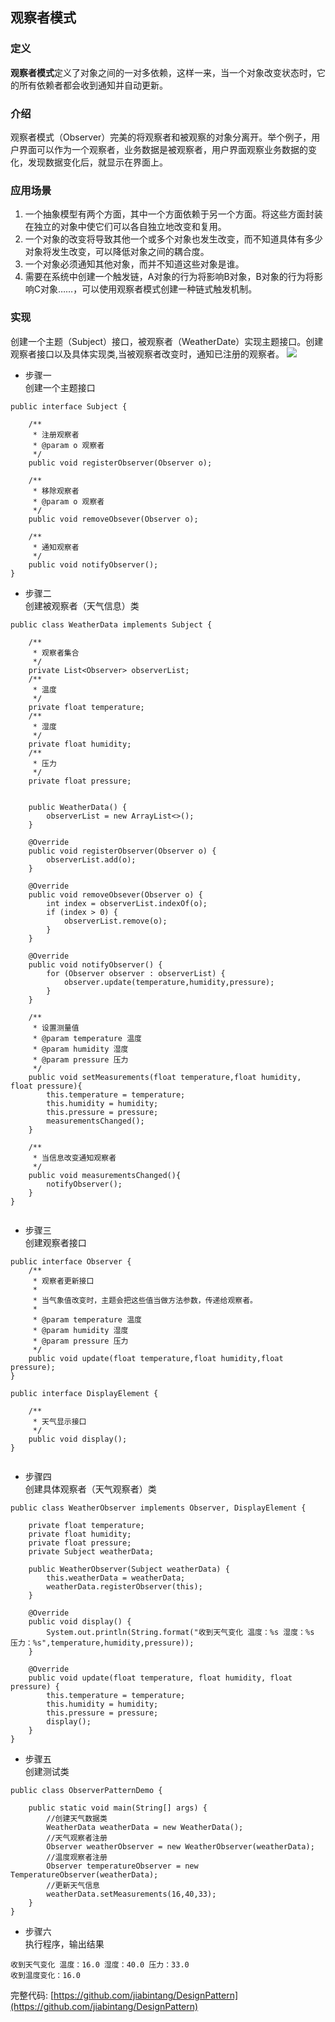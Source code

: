 ## 观察者模式


### 定义
**观察者模式**定义了对象之间的一对多依赖，这样一来，当一个对象改变状态时，它的所有依赖者都会收到通知并自动更新。

### 介绍
观察者模式（Observer）完美的将观察者和被观察的对象分离开。举个例子，用户界面可以作为一个观察者，业务数据是被观察者，用户界面观察业务数据的变化，发现数据变化后，就显示在界面上。

### 应用场景
1. 一个抽象模型有两个方面，其中一个方面依赖于另一个方面。将这些方面封装在独立的对象中使它们可以各自独立地改变和复用。
2. 一个对象的改变将导致其他一个或多个对象也发生改变，而不知道具体有多少对象将发生改变，可以降低对象之间的耦合度。
3. 一个对象必须通知其他对象，而并不知道这些对象是谁。  
4. 需要在系统中创建一个触发链，A对象的行为将影响B对象，B对象的行为将影响C对象……，可以使用观察者模式创建一种链式触发机制。

### 实现
创建一个主题（Subject）接口，被观察者（WeatherDate）实现主题接口。创建观察者接口以及具体实现类,当被观察者改变时，通知已注册的观察者。
![](http://image.tangjiabin.cn/design_pattern/observer_pattern_uml.png)

- 步骤一  
创建一个主题接口
```
public interface Subject {

    /**
     * 注册观察者
     * @param o 观察者
     */
    public void registerObserver(Observer o);

    /**
     * 移除观察者
     * @param o 观察者
     */
    public void removeObsever(Observer o);

    /**
     * 通知观察者
     */
    public void notifyObserver();
}

```
  
- 步骤二  
创建被观察者（天气信息）类  

```
public class WeatherData implements Subject {

    /**
     * 观察者集合
     */
    private List<Observer> observerList;
    /**
     * 温度
     */
    private float temperature;
    /**
     * 湿度
     */
    private float humidity;
    /**
     * 压力
     */
    private float pressure;


    public WeatherData() {
        observerList = new ArrayList<>();
    }

    @Override
    public void registerObserver(Observer o) {
        observerList.add(o);
    }

    @Override
    public void removeObsever(Observer o) {
        int index = observerList.indexOf(o);
        if (index > 0) {
            observerList.remove(o);
        }
    }

    @Override
    public void notifyObserver() {
        for (Observer observer : observerList) {
            observer.update(temperature,humidity,pressure);
        }
    }

    /**
     * 设置测量值
     * @param temperature 温度
     * @param humidity 湿度
     * @param pressure 压力
     */
    public void setMeasurements(float temperature,float humidity, float pressure){
        this.temperature = temperature;
        this.humidity = humidity;
        this.pressure = pressure;
        measurementsChanged();
    }

    /**
     * 当信息改变通知观察者
     */
    public void measurementsChanged(){
        notifyObserver();
    }
}


```  
  
- 步骤三  
创建观察者接口  

```
public interface Observer {
    /**
     * 观察者更新接口
     *
     * 当气象值改变时，主题会把这些值当做方法参数，传递给观察者。
     *
     * @param temperature 温度
     * @param humidity 湿度
     * @param pressure 压力
     */
    public void update(float temperature,float humidity,float pressure);
}

public interface DisplayElement {

    /**
     * 天气显示接口
     */
    public void display();
}


```  
  
- 步骤四  
创建具体观察者（天气观察者）类  

```
public class WeatherObserver implements Observer, DisplayElement {

    private float temperature;
    private float humidity;
    private float pressure;
    private Subject weatherData;

    public WeatherObserver(Subject weatherData) {
        this.weatherData = weatherData;
        weatherData.registerObserver(this);
    }

    @Override
    public void display() {
        System.out.println(String.format("收到天气变化 温度：%s 湿度：%s 压力：%s",temperature,humidity,pressure));
    }

    @Override
    public void update(float temperature, float humidity, float pressure) {
        this.temperature = temperature;
        this.humidity = humidity;
        this.pressure = pressure;
        display();
    }
}

```  
  
- 步骤五  
创建测试类

```
public class ObserverPatternDemo {

    public static void main(String[] args) {
        //创建天气数据类
        WeatherData weatherData = new WeatherData();
        //天气观察者注册
        Observer weatherObserver = new WeatherObserver(weatherData);
        //温度观察者注册
        Observer temperatureObserver = new TemperatureObserver(weatherData);
        //更新天气信息
        weatherData.setMeasurements(16,40,33);
    }
}

``` 
  
- 步骤六  
执行程序，输出结果  
```
收到天气变化 温度：16.0 湿度：40.0 压力：33.0
收到温度变化：16.0

```  
  
  
完整代码: [https://github.com/jiabintang/DesignPattern](https://github.com/jiabintang/DesignPattern)

